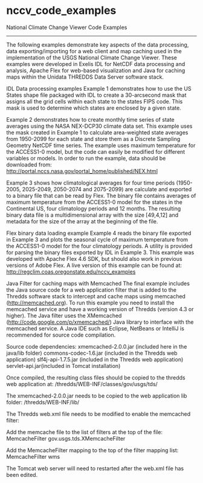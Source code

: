 nccv_code_examples
==================

National Climate Change Viewer Code Examples

--------------

The following examples demonstrate key aspects of the data processing,
data exporting/importing for a web client and map caching used in the
implementation of the USGS National Climate Change Viewer. These examples
were developed in Exelis IDL for NetCDF data processing and analysis, Apache
Flex for web-based visualization and Java for caching maps within the Unidata
THREDDS Data Server software stack.

IDL Data processing examples 
Example 1 demonstrates how to use the US States shape file packaged with IDL to 
create a 30-arcsecond mask that assigns all the grid cells within each state to 
the states FIPS code. This mask is used to determine which states are enclosed by
a given state.

Example 2 demonstrates how to create monthly time series of state averages
using the NASA NEX-DCP30 climate data set.  This example uses the mask
created in Example 1 to calculate area-weighted state averages from
1950-2099 for each state and store them as a Discrete Sampling Geometry
NetCDF time series. The example uses maximum temperature for the ACCESS1-0
model, but the code can easily be modified for different variables or
models. In order to run the example, data should be downloaded from:
http://portal.nccs.nasa.gov/portal_home/published/NEX.html

Example 3 shows how climatological averages for four time periods (1950-2005,
2025-2049, 2050-2074 and 2075-2099) are calculate and exported to a binary
file that can be read by Flex. The binary file contains averages of maximum
temperature from the ACCESS1-0 model for the states in the Continental US,
four climatology periods and 12 months. The resulting binary data file is a
multidimensional array with the size [49,4,12] and metadata for the size
of the array at the beginning of the file.

Flex binary data loading example
Example 4 reads the binary file exported in Example 3 and plots the seasonal 
cycle of maximum temperature from the ACCESS1-0 model for the four climatology 
periods. A utility is provided for parsing the binary files exported by IDL in 
Example 3. This example was developed with Apache Flex 4.6 SDK, but should also 
work in previous versions of Adobe Flex. A live version of this example can be 
found at: http://regclim.coas.oregonstate.edu/nccv_examples

Java Filter for caching maps with Memcached
The final example includes the Java source code for a web application filter that
is added to the Thredds software stack to intercept and cache maps using memcached
(http://memcached.org). To run this example you need to install the memcached
service and have a working version of Thredds (version 4.3 or higher). The
Java filter uses the XMemcached (http://code.google.com/p/xmemcached/) Java
library to interface with the memcached service. A Java IDE such as Eclipse,
NetBeans or IntelliJ is recommended for source code compilation.

Source code dependencies: 
xmemcached-2.0.0.jar (included here in the java/lib folder)
commons-codec-1.6.jar (included in the Thredds web application)
slf4j-api-1.7.5.jar (included in the Thredds web application)
servlet-api.jar(included in Tomcat installation)

Once compiled, the resulting class files should be copied to the thredds
web application at: /thredds/WEB-INF/classes/gov/usgs/tds/

The xmemcached-2.0.0.jar needs to be copied to the web application lib folder:
/thredds/WEB-INF/lib/

The Thredds web.xml file needs to be modified to enable the memcached filter:

Add the memcache file to the list of filters at the top of the file: 
<filter>
   <filter-name>MemcacheFilter</filter-name>
   <filter-class>gov.usgs.tds.XMemcacheFilter</filter-class>
</filter>

Add the MemcacheFilter mapping to the top of the filter mapping list:
<filter-mapping>
   <filter-name>MemcacheFilter</filter-name>
   <servlet-name>wms</servlet-name>
</filter-mapping>

The Tomcat web server will need to restarted after the web.xml file has
been edited. 

